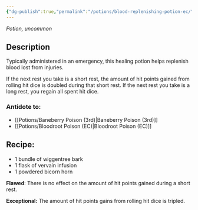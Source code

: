 ```yaml
---
{"dg-publish":true,"permalink":"/potions/blood-replenishing-potion-ec/"}
---
```


*Potion, uncommon* 

## Description

Typically administered in an emergency, this healing potion helps replenish blood lost from injuries. 

If the next rest you take is a short rest, the amount of hit points gained from rolling hit dice is doubled during that short rest. If the next rest you take is a long rest, you regain all spent hit dice.

### Antidote to: 
- [[Potions/Baneberry Poison (3rd)\|Baneberry Poison (3rd)]]
- [[Potions/Bloodroot Poison (EC)\|Bloodroot Poison (EC)]]

## Recipe:

- 1 bundle of wiggentree bark
- 1 flask of vervain infusion
- 1 powdered bicorn horn

**Flawed**:
There is no effect on the amount of hit points gained during a short rest.

**Exceptional:** 
The amount of hit points gains from rolling hit dice is tripled.
